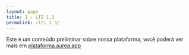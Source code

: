 ```yaml
---
layout: page
title: 1 - LTI 1.3
permalink: /lti_1_3/
---
```


Este é um conteúdo preliminar sobre nossa plataforma, você poderá ver mais em [plataforma.aurea.app](https://plataforma.aurea.app/)

